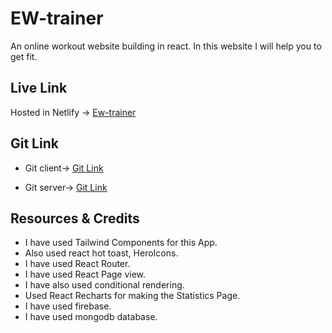 # EW-trainer

An online workout website building in react. In this website I will help you to get fit.


## Live Link

Hosted in Netlify -> [Ew-trainer](https://assignment-11-1129d.web.app/)

## Git Link 

* Git client-> [Git Link](https://github.com/Porgramming-Hero-web-course/b6a11-service-review-client-side-Sazz07)

* Git server-> [Git Link](https://github.com/Porgramming-Hero-web-course/b6a11-service-review-server-side-Sazz07)

## Resources & Credits

* I have used Tailwind Components for this App.
* Also used react hot toast,
HeroIcons.
* I have used React Router.
* I have used React Page view.
* I have also used conditional rendering.
* Used React Recharts for making the Statistics Page.
* I have used firebase.
* I have used mongodb database.



